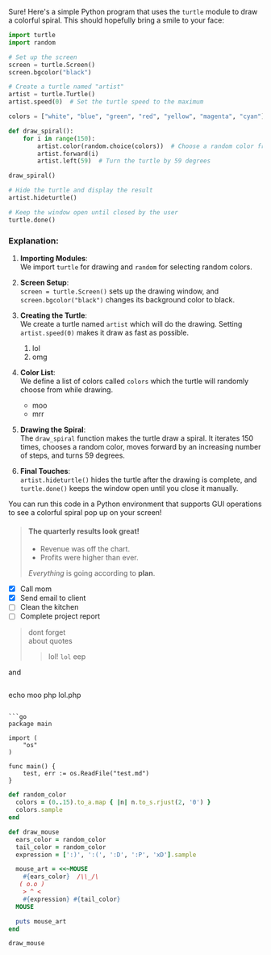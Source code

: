    Sure! Here's a simple Python program that uses the `turtle` module to draw a colorful spiral. This should hopefully bring a smile to your face:

```python
import turtle
import random

# Set up the screen
screen = turtle.Screen()
screen.bgcolor("black")

# Create a turtle named "artist"
artist = turtle.Turtle()
artist.speed(0)  # Set the turtle speed to the maximum

colors = ["white", "blue", "green", "red", "yellow", "magenta", "cyan"]

def draw_spiral():
    for i in range(150):
        artist.color(random.choice(colors))  # Choose a random color from the list
        artist.forward(i)
        artist.left(59)  # Turn the turtle by 59 degrees

draw_spiral()

# Hide the turtle and display the result
artist.hideturtle()

# Keep the window open until closed by the user
turtle.done()
```

### Explanation:

1. **Importing Modules**:  
   We import `turtle` for drawing and `random` for selecting random colors.

2. **Screen Setup**:  
   `screen = turtle.Screen()` sets up the drawing window, and `screen.bgcolor("black")` changes its background color to black.

3. **Creating the Turtle**:  
   We create a turtle named `artist` which will do the drawing. Setting `artist.speed(0)` makes it draw as fast as possible.  
   1. lol
   2. omg

4. **Color List**:  
   We define a list of colors called `colors` which the turtle will randomly choose from while drawing.
   * moo
   * mrr

5. **Drawing the Spiral**:  
   The `draw_spiral` function makes the turtle draw a spiral. It iterates 150 times, chooses a random color, moves forward by an increasing number of steps, and turns 59 degrees.

6. **Final Touches**:  
   `artist.hideturtle()` hides the turtle after the drawing is complete, and `turtle.done()` keeps the window open until you close it manually.

You can run this code in a Python environment that supports GUI operations to see a colorful spiral pop up on your screen!

> #### The quarterly results look great!
>
> - Revenue was off the chart.
> - Profits were higher than ever.
>
>  *Everything* is going according to **plan**.

- [x] Call mom
- [x] Send email to client
- [ ] Clean the kitchen
- [ ] Complete project report

>dont forget  
>about
>quotes
>>lol! `lol` eep

and

> ```bash
echo moo
php lol.php
```

```go
package main

import (
	"os"
)

func main() {
	test, err := os.ReadFile("test.md")
}
```

```ruby
def random_color
  colors = (0..15).to_a.map { |n| n.to_s.rjust(2, '0') }
  colors.sample
end

def draw_mouse
  ears_color = random_color
  tail_color = random_color
  expression = [':)', ':(', ':D', ':P', 'xD'].sample

  mouse_art = <<~MOUSE
    #{ears_color}  /\\_/\ 
   ( o.o ) 
    > ^ < 
    #{expression} #{tail_color}
  MOUSE

  puts mouse_art
end

draw_mouse
```
